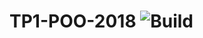 # TP1-POO-2018 ![Build](https://travis-ci.com/amacz13/TP1-POO-2018.svg?token=q7h2JprvMFM5yffbyuyJ&branch=master)
